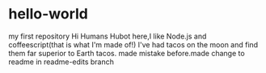 # hello-world
my first repository
Hi Humans
Hubot here,I like Node.js and coffeescript(that is what I'm made of!)
I've had tacos on the moon and find them far superior to Earth tacos.
made mistake before.made change to readme in readme-edits branch
